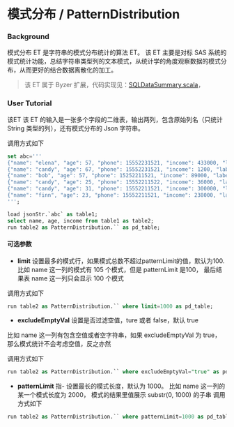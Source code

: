 # 模式分布 / PatternDistribution

### Background

模式分布 ET 是字符串的模式分布统计的算法 ET。
该 ET 主要是对标 SAS 系统的模式统计功能，总结字符串类型列的文本模式，从统计学的角度观察数据的模式分布，从而更好的结合数据离散化的加工。

> 该 ET 属于 Byzer 扩展，代码实现见：[SQLDataSummary.scala](https://github.com/byzer-org/byzer-extension/blob/master/mlsql-mllib/src/main/java/tech/mlsql/plugins/mllib/ets/fe/SQLPatternDistribution.scala)，


### User Tutorial

该ET 该 ET 的输入是一张多个字段的二维表，输出两列，包含原始列名（只统计 String 类型的列），还有模式分布的 Json 字符串。

调用方式如下

```SQL
set abc='''
{"name": "elena", "age": 57, "phone": 15552231521, "income": 433000, "label": 0}
{"name": "candy", "age": 67, "phone": 15552231521, "income": 1200, "label": 0}
{"name": "bob", "age": 57, "phone": 15252211521, "income": 89000, "label": 0}
{"name": "candy", "age": 25, "phone": 15552211522, "income": 36000, "label": 1}
{"name": "candy", "age": 31, "phone": 15552211521, "income": 300000, "label": 1}
{"name": "finn", "age": 23, "phone": 15552211521, "income": 238000, "label": 1}
''';

load jsonStr.`abc` as table1;
select name, age, income from table1 as table2;
run table2 as PatternDistribution.`` as pd_table;
```

#### 可选参数

- **limit**  设置最多的模式行，如果模式总数不超过patternLimit的值，默认为100. 
比如 name 这一列的模式有 105 个模式，但是 patternLimit 是100，
最后结果表 name 这一列只会显示 100 个模式

调用方式如下

```SQL
run table2 as PatternDistribution.`` where limit=1000 as pd_table;
```

- **excludeEmptyVal** 设置是否过滤空值，ture 或者 false，默认 true

比如 name 这一列有包含空值或者空字符串，如果 excludeEmptyVal 为 true，那么模式统计不会考虑空值，反之亦然

调用方式如下
```SQL
run table2 as PatternDistribution.`` where excludeEmptyVal="true" as pd_table;
```

- **patternLimit** 指- 设置最长的模式长度，默认为 1000。
比如 name 这一列的某一个模式长度为 2000， 模式的结果里值展示 substr(0, 1000) 的子串
调用方式如下

```SQL
run table2 as PatternDistribution.`` where patternLimit=1000 as pd_table;
```